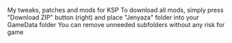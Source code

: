My tweaks, patches and mods for KSP
To download all mods, simply press "Download ZIP" button (right)
and place "Jenyaza" folder into your GameData folder
You can remove unneeded subfolders without any risk for game
